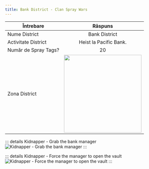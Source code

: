 ```yaml
---
title: Bank District - Clan Spray Wars
---
```


| Întrebare   | Răspuns |
| ----------- | :-----------: |
| Nume District | Bank District |
| Activitate District | Heist la Pacific Bank. |
| Număr de Spray Tags? | 20 |
| Zona District | <Image src="/assets/images/clans/spray-wars/districts/bank.png" width="256" label="Estul hărții" /> |


::: details Kidnapper - Grab the bank manager
   <Image src="/assets/images/clans/spray-wars/districts/bank/Kidnapper-Grab-the-bank-manager.gif" alt="Kidnapper - Grab the bank manager" />
:::

::: details Kidnapper - Force the manager to open the vault
   <Image src="/assets/images/clans/spray-wars/districts/bank/Kidnapper-Force-the-manager-to-open-the-vault.gif" alt="Kidnapper - Force the manager to open the vault" />
:::
